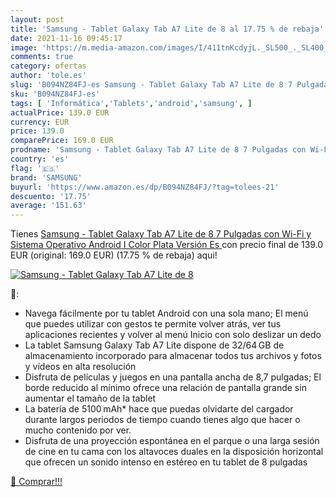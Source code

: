 ```yaml
---
layout: post
title: 'Samsung - Tablet Galaxy Tab A7 Lite de 8 al 17.75 % de rebaja'
date: 2021-11-16 09:45:17
image: 'https://m.media-amazon.com/images/I/411tnKcdyjL._SL500_._SL400_.jpg'
comments: true
category: ofertas
author: 'tole.es'
slug: 'B094NZ84FJ-es Samsung - Tablet Galaxy Tab A7 Lite de 8 7 Pulgadas con...'
sku: 'B094NZ84FJ-es'
tags: [ 'Informática','Tablets','android','samsung', ]
actualPrice: 139.0 EUR
currency: EUR
price: 139.0
comparePrice: 169.0 EUR
prodname: 'Samsung - Tablet Galaxy Tab A7 Lite de 8 7 Pulgadas con Wi-Fi y Sistema Operativo Android I Color Plata  Versión Es '
country: 'es'
flag: '🇪🇸'
brand: 'SAMSUNG'
buyurl: 'https://www.amazon.es/dp/B094NZ84FJ/?tag=tolees-21'
descuento: '17.75'
average: '151.63'
---
```


Tienes [Samsung - Tablet Galaxy Tab A7 Lite de 8 7 Pulgadas con Wi-Fi y Sistema Operativo Android I Color Plata  Versión Es ](https://www.amazon.es/dp/B094NZ84FJ/?tag=tolees-21) con precio final de  139.0 EUR (original: 169.0 EUR) (17.75 %  de rebaja) aqui!

[![Samsung - Tablet Galaxy Tab A7 Lite de 8](https://m.media-amazon.com/images/I/411tnKcdyjL._SL500_._SL400_.jpg)](https://www.amazon.es/dp/B094NZ84FJ/?tag=tolees-21)

🔎:

- Navega fácilmente por tu tablet Android con una sola mano; El menú que puedes utilizar con gestos te permite volver atrás, ver tus aplicaciones recientes y volver al menú Inicio con solo deslizar un dedo
- La tablet Samsung Galaxy Tab A7 Lite dispone de 32/64 GB de almacenamiento incorporado para almacenar todos tus archivos y fotos y vídeos en alta resolución
- Disfruta de películas y juegos en una pantalla ancha de 8,7 pulgadas; El borde reducido al mínimo ofrece una relación de pantalla grande sin aumentar el tamaño de la tablet
- La batería de 5100 mAh* hace que puedas olvidarte del cargador durante largos periodos de tiempo cuando tienes algo que hacer o mucho contenido por ver.
- Disfruta de una proyección espontánea en el parque o una larga sesión de cine en tu cama con los altavoces duales en la disposición horizontal que ofrecen un sonido intenso en estéreo en tu tablet de 8 pulgadas

[🛒 Comprar!!!](https://www.amazon.es/dp/B094NZ84FJ/?tag=tolees-21)
